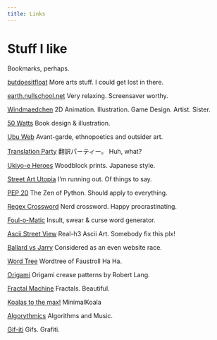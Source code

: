 ```yaml
---
title: Links
---
```


# Stuff I like

Bookmarks, perhaps.

[butdoesitfloat](http://butdoesitfloat.com/") 
More arts stuff. I could get lost in there.

[earth.nullschool.net](http://earth.nullschool.net/#current/wind/surface/level/orthographic=-57.35,-87.84,407) 
Very relaxing. Screensaver worthy.

[Windmaedchen](http://www.windmaedchen.com/)
2D Animation. Illustration. Game Design. Artist. Sister.

[50 Watts](http://50watts.com/)
Book design & illustration.

[Ubu Web](http://www.ubu.com/)
Avant-garde, ethnopoetics and outsider art.

[Translation Party](http://translationparty.com/)
翻訳パーティー。 Huh, what?

[Ukiyo-e Heroes](https://www.ukiyoeheroes.com/)
Woodblock prints. Japanese style.

[Street Art Utopia](http://www.streetartutopia.com/)
I’m running out. Of things to say.

[PEP 20](http://legacy.python.org/dev/peps/pep-0020/)
The Zen of Python. Should apply to everything.

[Regex Crossword](http://regexcrossword.com/)
Nerd crossword. Happy procrastinating.

[Foul-o-Matic](http://foulomatic.hnldesign.nl/)
Insult, swear & curse word generator.

[Ascii Street View](http://labs.teehanlax.com/project/painting-with-a-digital-brush)
Real-h3 Ascii Art. Somebody fix this plx!

[Ballard vs Jarry](http://www.evergreenreview.com/102/fiction/duo.html)
Considered as an even website race.

[Word Tree](http://www.jasondavies.com/wordtree/?source=6fb6d66f4f8531c29ba39a541b9d7856&prefix=Ha%20&reverse=0&phrase-line=0)
Wordtree of Faustroll Ha Ha.

[Origami](http://www.langorigami.com/art/creasepatterns/creasepatterns_gallery.php)
Origami crease patterns  by Robert Lang.

[Fractal Machine](http://sciencevsmagic.net/fractal/#1080,0625,6,3,0,1,1)
Fractals. Beautiful.

[Koalas to the max!](http://www.koalastothemax.com/)
MinimalKoala

[Algorythmics](http://algo-rythmics.ms.sapientia.ro/)
Algorithms and Music.

[Gif-iti](http://gif-iti.tumblr.com/)
Gifs. Grafiti.
